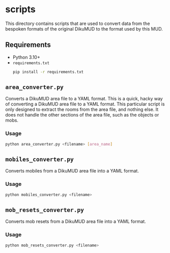 # scripts

This directory contains scripts that are used to convert data from the bespoken formats of the original DikuMUD to the format used by this MUD.

## Requirements

- Python 3.10+
- `requirements.txt`
    ```bash
    pip install -r requirements.txt
    ```

## `area_converter.py`
Converts a DikuMUD area file to a YAML format. This is a quick, hacky way of converting a DikuMUD area file to a YAML format. This particular script is only designed to extract the rooms from the area file, and nothing else. It does not handle the other sections of the area file, such as the objects or mobs.

### Usage

```bash
python area_converter.py <filename> [area_name]
```

## `mobiles_converter.py`
Converts mobiles from a DikuMUD area file into a YAML format.

### Usage

```bash
python mobiles_converter.py <filename>
```

## `mob_resets_converter.py`
Converts mob resets from a DikuMUD area file into a YAML format.

### Usage

```bash
python mob_resets_converter.py <filename>
```

